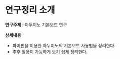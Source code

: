 연구정리 소개
===========
**연구주제** : 아두이노 기본보드 연구

**상세내용**
* 파이썬을 이용한 아두이노의 기본보드 사용법을 정리한다.
* 추후 활용이 가능하게 보기 쉽게 정리한다.


